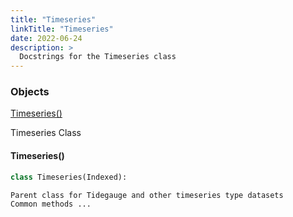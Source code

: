 ```yaml
---
title: "Timeseries"
linkTitle: "Timeseries"
date: 2022-06-24
description: >
  Docstrings for the Timeseries class
---
```

### Objects

[Timeseries()](#timeseries)<br />

Timeseries Class
#### Timeseries()
```python
class Timeseries(Indexed):
```

```
Parent class for Tidegauge and other timeseries type datasets
Common methods ...
```
